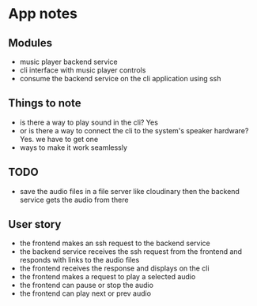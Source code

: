 # App notes

## Modules

- music player backend service
- cli interface with music player controls
- consume the backend service on the cli application using ssh

## Things to note

- is there a way to play sound in the cli? Yes
- or is there a way to connect the cli to the system's speaker hardware? Yes. we have to get one
- ways to make it work seamlessly

## TODO

- save the audio files in a file server like cloudinary then the backend service gets the audio from there

## User story

- the frontend makes an ssh request to the backend service
- the backend service receives the ssh request from the frontend and responds with links to the audio files
- the frontend receives the response and displays on the cli
- the frontend makes a request to play a selected audio
- the frontend can pause or stop the audio
- the frontend can play next or prev audio

